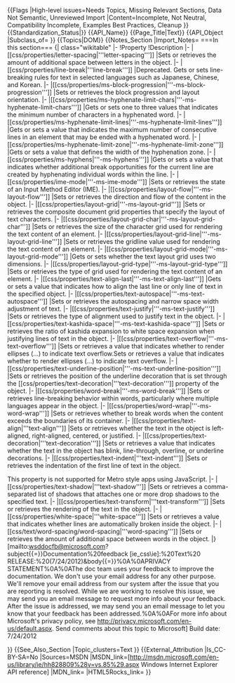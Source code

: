 {{Flags
|High-level issues=Needs Topics, Missing Relevant Sections, Data Not Semantic, Unreviewed Import
|Content=Incomplete, Not Neutral, Compatibility Incomplete, Examples Best Practices, Cleanup
}}
{{Standardization_Status|}}
{{API_Name}}
{{Page_Title|Text}}
{{API_Object
|Subclass_of=
}}
{{Topics|DOM}}
{{Notes_Section
|Import_Notes=
===In this section===
{| class="wikitable"
|-
!Property
!Description
|-
|[[css/properties/letter-spacing|'''letter-spacing''']]
|Sets or retrieves  the amount of additional space between letters in the object.
|-
|[[css/properties/line-break|'''line-break''']]
|Deprecated. Gets or sets 
line-breaking rules for text in selected languages
such as Japanese, Chinese, and Korean.
|-
|[[css/properties/ms-block-progression|'''-ms-block-progression''']]
|Sets or retrieves the block progression and layout orientation.
|-
|[[css/properties/ms-hyphenate-limit-chars|'''-ms-hyphenate-limit-chars''']]
|Gets or sets one to three values that indicates the minimum number of characters in a hyphenated word.
|-
|[[css/properties/ms-hyphenate-limit-lines|'''-ms-hyphenate-limit-lines''']]
|Gets or sets a value that indicates the maximum number of consecutive lines in an element that may be ended with a hyphenated word.
|-
|[[css/properties/ms-hyphenate-limit-zone|'''-ms-hyphenate-limit-zone''']]
|Gets or sets a value that defines the width of the hyphenation zone.
|-
|[[css/properties/ms-hyphens|'''-ms-hyphens''']]
|Gets or sets a value that indicates whether additional break opportunities for the current line are created by hyphenating individual words within the line.
|-
|[[css/properties/ime-mode|'''-ms-ime-mode''']]
|Sets or retrieves the state of an Input Method Editor (IME).
|-
|[[css/properties/layout-flow|'''-ms-layout-flow''']]
|Sets or retrieves  the direction and flow of the content in the object.
|-
|[[css/properties/layout-grid|'''-ms-layout-grid''']]
|Sets or retrieves the composite document grid properties that specify the layout of text characters.
|-
|[[css/properties/layout-grid-char|'''-ms-layout-grid-char''']]
|Sets or retrieves  the size of the character grid used for rendering the text content of an element.
|-
|[[css/properties/layout-grid-line|'''-ms-layout-grid-line''']]
|Sets or retrieves  the gridline value used for rendering the text content of an element.
|-
|[[css/properties/layout-grid-mode|'''-ms-layout-grid-mode''']]
|Gets or sets  whether the text layout grid uses two dimensions.
|-
|[[css/properties/layout-grid-type|'''-ms-layout-grid-type''']]
|Sets or retrieves  the type of grid used for rendering the text content of an element.
|-
|[[css/properties/text-align-last|'''-ms-text-align-last''']]
|Gets or sets a value that indicates  how to align the last line or only line of text in the specified object.
|-
|[[css/properties/text-autospace|'''-ms-text-autospace''']]
|Sets or retrieves  the autospacing and narrow space width adjustment of text.
|-
|[[css/properties/text-justify|'''-ms-text-justify''']]
|Sets or retrieves  the type of alignment used to justify text in the object.
|-
|[[css/properties/text-kashida-space|'''-ms-text-kashida-space''']]
|Sets or retrieves  the ratio of kashida expansion to white space expansion when justifying lines of text in the object.
|-
|[[css/properties/text-overflow|'''-ms-text-overflow''']]
|Sets or retrieves a value that indicates whether to render ellipses (...) to indicate text overflow.Sets or retrieves a value that indicates whether to render ellipses (...) to indicate text overflow.
|-
|[[css/properties/text-underline-position|'''-ms-text-underline-position''']]
|Sets or retrieves  the position of the underline decoration that is set through the  [[css/properties/text-decoration|'''text-decoration''']] property of the object.
|-
|[[css/properties/word-break|'''-ms-word-break''']]
|Sets or retrieves
line-breaking behavior within words, particularly where multiple
languages appear in the object.
|-
|[[css/properties/word-wrap|'''-ms-word-wrap''']]
|Sets or retrieves  whether to break words when the content exceeds the boundaries of its container.
|-
|[[css/properties/text-align|'''text-align''']]
|Sets or retrieves  whether the text in the object is left-aligned, right-aligned, centered, or justified.
|-
|[[css/properties/text-decoration|'''text-decoration''']]
|Sets or retrieves  a value that indicates whether the text in the object has blink, line-through, overline, or underline decorations.
|-
|[[css/properties/text-indent|'''text-indent''']]
|Sets or retrieves  the indentation of the first line of text in the object. 

This property is not supported for Metro style apps using JavaScript.
|-
|[[css/properties/text-shadow|'''text-shadow''']]
|Sets or retrieves a comma-separated list of shadows that attaches one or more drop shadows to the specified text.
|-
|[[css/properties/text-transform|'''text-transform''']]
|Sets or retrieves  the rendering of the text in the object.
|-
|[[css/properties/white-space|'''white-space''']]
|Sets or retrieves a value that indicates whether lines are automatically broken inside the object.
|-
|[[css/text/word-spacing/word-spacing|'''word-spacing''']]
|Sets or retrieves the amount of additional space between words in the object.
|}
 
 
 
[mailto:wsddocfb@microsoft.com?subject{{=}}Documentation%20feedback [ie_css\ie]:%20Text%20 RELEASE:%20(7/24/2012)&amp;body{{=}}%0A%0APRIVACY STATEMENT%0A%0AThe doc team uses your feedback to improve the documentation. We don't use your email address for any other purpose. We'll remove your email address from our system after the issue that you are reporting is resolved. While we are working to resolve this issue, we may send you an email message to request more info about your feedback. After the issue is addressed, we may send you an email message to let you know that your feedback has been addressed.%0A%0AFor more info about Microsoft's privacy policy, see http://privacy.microsoft.com/en-us/default.aspx. Send comments about this topic to Microsoft]
Build date: 7/24/2012

}}
{{See_Also_Section
|Topic_clusters=Text
}}
{{External_Attribution
|Is_CC-BY-SA=No
|Sources=MSDN
|MSDN_link=[http://msdn.microsoft.com/en-us/library/ie/hh828809%28v=vs.85%29.aspx Windows Internet Explorer API reference]
|MDN_link=
|HTML5Rocks_link=
}}